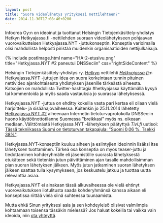 ```yaml
---
layout: post
title: "Suora videolähetys yrityksesi nettilehteen?"
date: 2014-11-30T17:08:46+0200
---
```


Infocrea Oy:n on ideoinut ja tuottanut Helsingin Tietojenkäsittely-yhdistys Hetkyn Hetkyajassa.fi -nettilehden suoraan videolähetykseen pohjaavan vuorovaikutteisen Hetkyajassa.NYT -juttukonseptin. Konseptia varioimalla olisi mahdollista helposti piristää muidenkin organisaatioiden nettijulkaisuja.<!--more-->

{% include postImage.html name="HA-2-etusivu.png" title="Hetkyjassa.NYT #2 paneutui DNSSeciin" css="rightSideContent" %}

Helsingin Tietojenkäsittely-yhdistys ry. [Hetkyn](http://hetky.fi/) nettilehti [*Hetkyajassa.fi*](http://www.hetkyajassa.fi/):n Hetkyajassa.NYT -juttujen idea on suora korkeintaan tunnin pituinen nettivideo ajankohtaisesta yhdistyksen jäsenille tärkeästä aiheesta. Katsojien on mahdollista Twitter-hashtagia #hetkyajassa käyttämällä kysyä tai kommentoida ja myös saada vastauksia jo suorassa lähetyksessä.

Hetkyajassa.NYT -juttua on ehditty kokeilla vasta pari kertaa eli ollaan vielä harjoittelu- ja sisäänajovaiheessa. Kuitenkin jo 25.11.2014 lähetetty [Hetkyajassa.NYT #2](http://www.hetkyajassa.fi/artikkelit/354-hetkyajassanyt-2) aiheenaan Internetin tietoturvaprotokolla DNSSec:in huono käyttöönottotilanne Suomessa "breikkasi" myös ns. oikeaan mediaan. Välittömästä Hetkyjassa.NYT -lähetyksen päätyttyä *Tivi.fi* uutisoi: [Tässä tekniikassa Suomi on tietoturvan takapajula: "Suomi 0,06 %, Tsekki 38%"](http://www.tivi.fi/kaikki_uutiset/tassa+tekniikassa+suomi+on+tietoturvan+takapajula+quotsuomi+006++tsekki+38quot/a1031623).

Hetkyjassa.NYT-konseptiin kuuluu aiheen ja esiintyjien ideoinnin lisäksi itse lähetyksen tuottaminen. Tärkeä osa konseptia on myös teaser-juttu ja tiedottaminen kohderyhmälle eli jäsenistölle suorasta lähetyksestä etukäteen  sekä tietenkin jutun päivittäminen ajan tasalle mahdollisimman pian suoran lähetyksen jälkeen. Myös jutun jatkaminen suoran lähetyksen jälkeen saattaa tulla kysymykseen, jos keskustelu jatkuu ja tuottaa uutta relevanttia asiaa.

Hetkyajassa.NYT ei ainakaan tässä alkuvaiheessa ole vielä ehtinyt vuorovaikutuksen ilotulitusta saada kohderyhmänsä kanssa aikaan eli konseptissa riittää vielä siinä suhteessa tuunaamista.

Mutta ehkä Sinun yrityksesi asia ja sen kohdeyleisö olisivat valmiimpia kohtaamaan toisensa tässäkin mielessä? Jos haluat kokeilla tai vaikka vain ideoida, niin [ota yhteyttä](http://www.infocrea.fi/yhteystiedot/). 